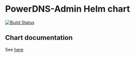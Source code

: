 # PowerDNS-Admin Helm chart

[![Build Status](https://drone-gh-01.witcom.services/api/badges/witcom-gmbh/powerdns-admin-helm/status.svg?ref=refs/heads/main)](https://drone-gh-01.witcom.services/witcom-gmbh/powerdns-admin-helm)

## Chart documentation

See [here](charts/powerdns-admin/README.md)

